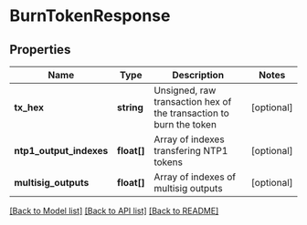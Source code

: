# BurnTokenResponse

## Properties
Name | Type | Description | Notes
------------ | ------------- | ------------- | -------------
**tx_hex** | **string** | Unsigned, raw transaction hex of the transaction to burn the token | [optional] 
**ntp1_output_indexes** | **float[]** | Array of indexes transfering NTP1 tokens | [optional] 
**multisig_outputs** | **float[]** | Array of indexes of multisig outputs | [optional] 

[[Back to Model list]](../README.md#documentation-for-models) [[Back to API list]](../README.md#documentation-for-api-endpoints) [[Back to README]](../README.md)


